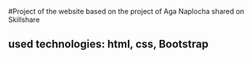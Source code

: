 #Project of the website based on the project of Aga Naplocha shared on Skillshare

## used technologies: html, css, Bootstrap
